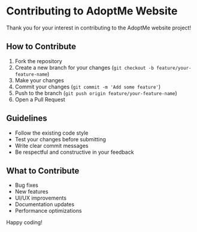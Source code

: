 # Contributing to AdoptMe Website

Thank you for your interest in contributing to the AdoptMe website project!

## How to Contribute

1. Fork the repository
2. Create a new branch for your changes (`git checkout -b feature/your-feature-name`)
3. Make your changes
4. Commit your changes (`git commit -m 'Add some feature'`)
5. Push to the branch (`git push origin feature/your-feature-name`)
6. Open a Pull Request

## Guidelines

- Follow the existing code style
- Test your changes before submitting
- Write clear commit messages
- Be respectful and constructive in your feedback

## What to Contribute

- Bug fixes
- New features
- UI/UX improvements
- Documentation updates
- Performance optimizations

Happy coding!

